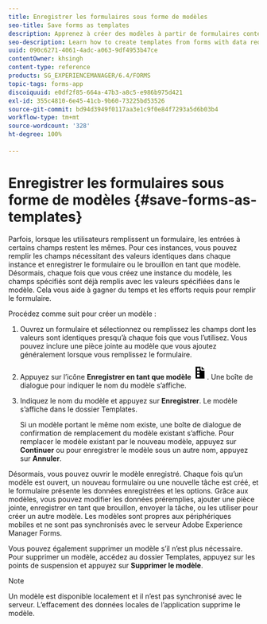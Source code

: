 ```yaml
---
title: Enregistrer les formulaires sous forme de modèles
seo-title: Save forms as templates
description: Apprenez à créer des modèles à partir de formulaires contenant des données souvent requises.
seo-description: Learn how to create templates from forms with data required repeatedly.
uuid: 090c6271-4061-4adc-a063-9df4953b47ce
contentOwner: khsingh
content-type: reference
products: SG_EXPERIENCEMANAGER/6.4/FORMS
topic-tags: forms-app
discoiquuid: e0df2f85-664a-47b3-a8c5-e986b975d421
exl-id: 355c4810-6e45-41cb-9b60-73225bd53526
source-git-commit: bd94d3949f0117aa3e1c9f0e84f7293a5d6b03b4
workflow-type: tm+mt
source-wordcount: '328'
ht-degree: 100%

---
```


# Enregistrer les formulaires sous forme de modèles {#save-forms-as-templates}

Parfois, lorsque les utilisateurs remplissent un formulaire, les entrées à certains champs restent les mêmes. Pour ces instances, vous pouvez remplir les champs nécessitant des valeurs identiques dans chaque instance et enregistrer le formulaire ou le brouillon en tant que modèle. Désormais, chaque fois que vous créez une instance du modèle, les champs spécifiés sont déjà remplis avec les valeurs spécifiées dans le modèle. Cela vous aide à gagner du temps et les efforts requis pour remplir le formulaire.

Procédez comme suit pour créer un modèle :

1. Ouvrez un formulaire et sélectionnez ou remplissez les champs dont les valeurs sont identiques presqu’à chaque fois que vous l’utilisez. Vous pouvez inclure une pièce jointe au modèle que vous ajoutez généralement lorsque vous remplissez le formulaire.
1. Appuyez sur l’icône **Enregistrer en tant que modèle** ![save_as_template](assets/save_as_template.png). Une boîte de dialogue pour indiquer le nom du modèle s’affiche.
1. Indiquez le nom du modèle et appuyez sur **Enregistrer**. Le modèle s’affiche dans le dossier Templates.

   Si un modèle portant le même nom existe, une boîte de dialogue de confirmation de remplacement du modèle existant s’affiche. Pour remplacer le modèle existant par le nouveau modèle, appuyez sur **Continuer** ou pour enregistrer le modèle sous un autre nom, appuyez sur **Annuler**.

Désormais, vous pouvez ouvrir le modèle enregistré. Chaque fois qu’un modèle est ouvert, un nouveau formulaire ou une nouvelle tâche est créé, et le formulaire présente les données enregistrées et les options. Grâce aux modèles, vous pouvez modifier les données préremplies, ajouter une pièce jointe, enregistrer en tant que brouillon, envoyer la tâche, ou les utiliser pour créer un autre modèle. Les modèles sont propres aux périphériques mobiles et ne sont pas synchronisés avec le serveur Adobe Experience Manager Forms.

Vous pouvez également supprimer un modèle s’il n’est plus nécessaire. Pour supprimer un modèle, accédez au dossier Templates, appuyez sur les points de suspension et appuyez sur **Supprimer le modèle**.

>[!NOTE]
>
>Un modèle est disponible localement et il n’est pas synchronisé avec le serveur. L’effacement des données locales de l’application supprime le modèle.
